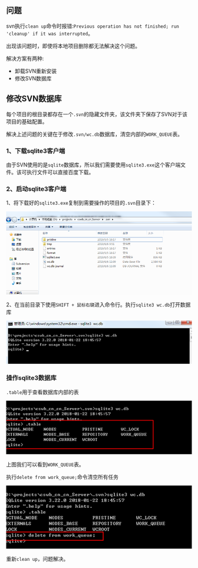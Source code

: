 ## 问题

svn执行`clean up`命令时报错:`Previous operation has not finished; run 'cleanup' if it was interrupted`。

出现该问题时，即使将本地项目删除都无法解决这个问题。

解决方案有两种:

* 卸载SVN重新安装
* 修改SVN数据库



## 修改SVN数据库

每个项目的根目录都存在一个`.svn`的隐藏文件夹，该文件夹下保存了SVN对于该项目的基础配置。

解决上述问题的关键在于修改`.svn/wc.db`数据库，清空内部的`WORK_QUEUE`表。

### 1、下载sqlite3客户端

由于SVN使用的是`sqlite`数据库，所以我们需要使用`sqlite3.exe`这个客户端文件。该可执行文件可以直接百度下载。

### 2、启动sqlite3客户端

1、将下载好的`sqlite3.exe`复制到需要操作的项目的`.svn`目录下：

![sqlite3存放目录](./images/001/01.png)

2、在当前目录下使用`SHIFT + 鼠标右键`进入命令行。执行`sqlite3 wc.db`打开数据库

![sqlite3打开数据库](./images/001/02.png)

### 操作sqlite3数据库

`.table`用于查看数据库内部的表

![sqlite3打开数据库](./images/001/03.png)

上图我们可以看到`WORK_QUEUE`表。

执行`delete from work_queue;`命令清空所有任务

![sqlite3打开数据库](./images/001/04.png)

重新`clean up`，问题解决。